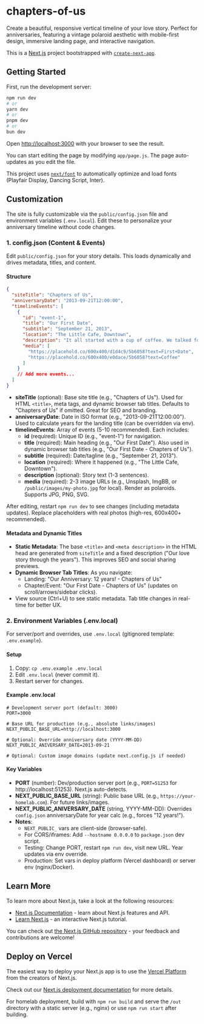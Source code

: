 # chapters-of-us

Create a beautiful, responsive vertical timeline of your love story. Perfect for anniversaries, featuring a vintage polaroid aesthetic with mobile-first design, immersive landing page, and interactive navigation.

This is a [Next.js](https://nextjs.org) project bootstrapped with [`create-next-app`](https://github.com/vercel/next.js/tree/canary/packages/create-next-app).

## Getting Started

First, run the development server:

```bash
npm run dev
# or
yarn dev
# or
pnpm dev
# or
bun dev
```

Open [http://localhost:3000](http://localhost:3000) with your browser to see the result.

You can start editing the page by modifying `app/page.js`. The page auto-updates as you edit the file.

This project uses [`next/font`](https://nextjs.org/docs/app/building-your-application/optimizing/fonts) to automatically optimize and load fonts (Playfair Display, Dancing Script, Inter).

## Customization

The site is fully customizable via the `public/config.json` file and environment variables (`.env.local`). Edit these to personalize your anniversary timeline without code changes.

### 1. config.json (Content & Events)

Edit `public/config.json` for your story details. This loads dynamically and drives metadata, titles, and content.

#### Structure

```json
{
  "siteTitle": "Chapters of Us",
  "anniversaryDate": "2013-09-21T12:00:00",
  "timelineEvents": [
    {
      "id": "event-1",
      "title": "Our First Date",
      "subtitle": "September 21, 2013",
      "location": "The Little Cafe, Downtown",
      "description": "It all started with a cup of coffee. We talked for hours and it felt like minutes. I knew something special was beginning.",
      "media": [
        "https://placehold.co/600x400/d1d4c9/5b6058?text=First+Date",
        "https://placehold.co/600x400/e0dace/5b6058?text=Coffee"
      ]
    }
    // Add more events...
  ]
}
```

- **siteTitle** (optional): Base site title (e.g., "Chapters of Us"). Used for HTML `<title>`, meta tags, and dynamic browser tab titles. Defaults to "Chapters of Us" if omitted. Great for SEO and branding.
- **anniversaryDate**: Date in ISO format (e.g., "2013-09-21T12:00:00"). Used to calculate years for the landing title (can be overridden via env).
- **timelineEvents**: Array of events (5-10 recommended). Each includes:
  - **id** (required): Unique ID (e.g., "event-1") for navigation.
  - **title** (required): Main heading (e.g., "Our First Date"). Also used in dynamic browser tab titles (e.g., "Our First Date - Chapters of Us").
  - **subtitle** (required): Date/tagline (e.g., "September 21, 2013").
  - **location** (required): Where it happened (e.g., "The Little Cafe, Downtown").
  - **description** (optional): Story text (1-3 sentences).
  - **media** (required): 2-3 image URLs (e.g., Unsplash, ImgBB, or `/public/images/my-photo.jpg` for local). Render as polaroids. Supports JPG, PNG, SVG.

After editing, restart `npm run dev` to see changes (including metadata updates). Replace placeholders with real photos (high-res, 600x400+ recommended).

#### Metadata and Dynamic Titles
- **Static Metadata**: The base `<title>` and `<meta description>` in the HTML head are generated from `siteTitle` and a fixed description ("Our love story through the years"). This improves SEO and social sharing previews.
- **Dynamic Browser Tab Titles**: As you navigate:
  - Landing: "Our Anniversary: 12 years! - Chapters of Us"
  - Chapter/Event: "Our First Date - Chapters of Us" (updates on scroll/arrows/sidebar clicks).
- View source (Ctrl+U) to see static metadata. Tab title changes in real-time for better UX.

### 2. Environment Variables (.env.local)

For server/port and overrides, use `.env.local` (gitignored template: `.env.example`).

#### Setup
1. Copy: `cp .env.example .env.local`
2. Edit `.env.local` (never commit it).
3. Restart server for changes.

#### Example .env.local
```
# Development server port (default: 3000)
PORT=3000

# Base URL for production (e.g., absolute links/images)
NEXT_PUBLIC_BASE_URL=http://localhost:3000

# Optional: Override anniversary date (YYYY-MM-DD)
NEXT_PUBLIC_ANIVERSARY_DATE=2013-09-21

# Optional: Custom image domains (update next.config.js if needed)
```

#### Key Variables
- **PORT** (number): Dev/production server port (e.g., `PORT=51253` for http://localhost:51253). Next.js auto-detects.
- **NEXT_PUBLIC_BASE_URL** (string): Public base URL (e.g., `https://your-homelab.com`). For future links/images.
- **NEXT_PUBLIC_ANIVERSARY_DATE** (string, YYYY-MM-DD): Overrides `config.json` anniversaryDate for year calc (e.g., forces "12 years!").
- **Notes**:
  - `NEXT_PUBLIC_` vars are client-side (browser-safe).
  - For CORS/iframes: Add `--hostname 0.0.0.0` to `package.json` dev script.
  - Testing: Change PORT, restart `npm run dev`, visit new URL. Year updates via env override.
  - Production: Set vars in deploy platform (Vercel dashboard) or server env (nginx/Docker).

## Learn More

To learn more about Next.js, take a look at the following resources:

- [Next.js Documentation](https://nextjs.org/docs) - learn about Next.js features and API.
- [Learn Next.js](https://nextjs.org/learn) - an interactive Next.js tutorial.

You can check out [the Next.js GitHub repository](https://github.com/vercel/next.js) - your feedback and contributions are welcome!

## Deploy on Vercel

The easiest way to deploy your Next.js app is to use the [Vercel Platform](https://vercel.com/new?utm_medium=default-template&filter=next.js&utm_source=create-next-app&utm_campaign=create-next-app-readme) from the creators of Next.js.

Check out our [Next.js deployment documentation](https://nextjs.org/docs/app/building-your-application/deploying) for more details.

For homelab deployment, build with `npm run build` and serve the `/out` directory with a static server (e.g., nginx) or use `npm run start` after building.
